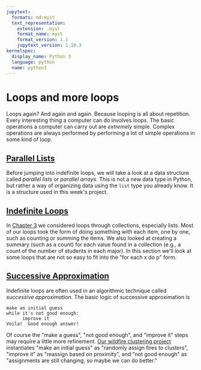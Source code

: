 ```yaml
---
jupytext:
  formats: md:myst
  text_representation:
    extension: .myst
    format_name: myst
    format_version: 1.1
    jupytext_version: 1.10.3
kernelspec:
  display_name: Python 3
  language: python
  name: python3
---
```


# Loops and more loops

Loops again?  And again and again.  Because looping is all about 
repetition. Every interesting thing a computer can do involves loops.
The basic operations a computer can carry out are _extremely_ simple.
Complex operations are always performed by performing a lot of simple 
operations in some kind of loop.  

## [Parallel Lists](04-02-Parallel-Lists.md)

Before jumping into indefinite loops, we will take a look at a data 
structure called _parallel lists_ or _parallel arrays_.  This is not 
a new data type in Python, but rather a way of organizing data using 
the `list` type you already know.  It is a structure used in this 
week's project. 

## [Indefinite Loops](04-03-Indefinite-Loops.md)

In [Chapter 3](../03-Collections-Loops/03-01-Collections.md) 
we considered loops through collections, especially 
lists.  Most of our loops took the form of doing something with each 
item, one by one, such as counting or summing the items.  We also 
looked at creating a summary (such as a count) for each value found 
in a collection (e.g., a count of the number of students in each 
major).  In this section we'll look at some loops that are not so 
easy to fit into the "for each x do p" form.  

## [Successive Approximation](04-04-Successive-Approximation.md)

Indefinite loops are often used in an algorithmic technique called 
_successive approximation_.  The basic logic of successive 
approximation is 

```
make an initial guess
while it's not good enough: 
      improve it
Voila!  Good enough answer! 
```

Of course the "make a guess", "not good enough",  and "improve it" 
steps 
may require a 
little more refinement. [Our wildfire clustering project](
https://github.com/UO-CS210/wildfire
) instantiates "make an initial guess" as "randomly assign fires to 
clusters", "improve it" as "reassign based on proximity", and 
"not good enough" as "assignments are still changing, so maybe we 
can do better." 